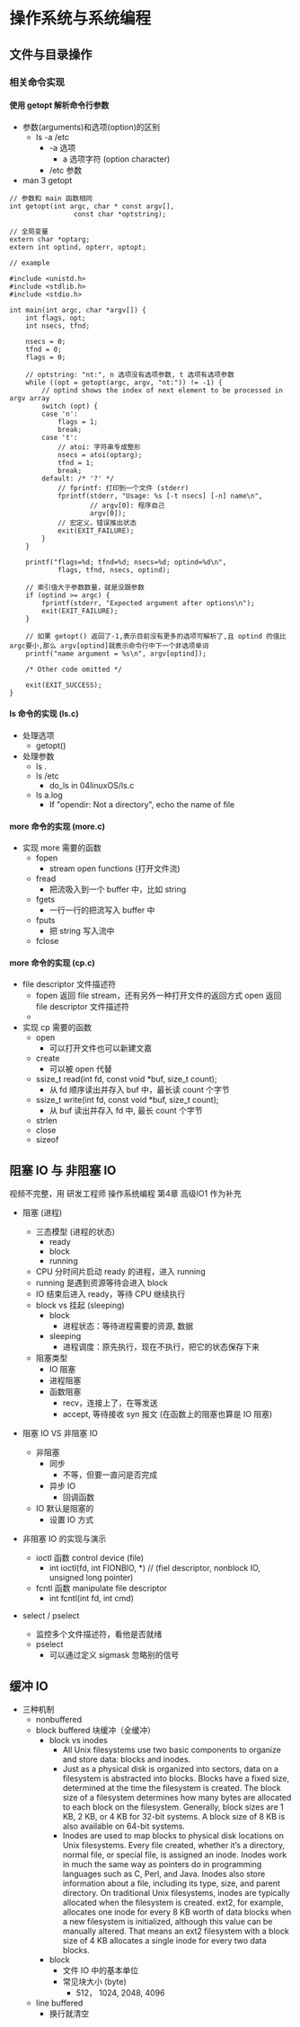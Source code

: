 # 操作系统与系统编程

## 文件与目录操作

### 相关命令实现

#### 使用 getopt 解析命令行参数

- 参数(arguments)和选项(option)的区别
	- ls -a /etc
		- -a 选项
			- a 选项字符 (option character)
		- /etc 参数
- man 3 getopt

```
// 参数和 main 函数相同
int getopt(int argc, char * const argv[],
				const char *optstring);

// 全局变量
extern char *optarg;
extern int optind, opterr, optopt;

// example

#include <unistd.h>
#include <stdlib.h>
#include <stdio.h>

int main(int argc, char *argv[]) {
	int flags, opt;
	int nsecs, tfnd;

	nsecs = 0;
	tfnd = 0;
	flags = 0;

	// optstring: "nt:", n 选项没有选项参数, t 选项有选项参数
	while ((opt = getopt(argc, argv, "nt:")) != -1) {
		// optind shows the index of next element to be processed in argv array
		switch (opt) {
		case 'n':
			flags = 1;
			break;
		case 't':
			// atoi: 字符串专成整形
			nsecs = atoi(optarg);
			tfnd = 1;
			break;
		default: /* '?' */
			// fprintf: 打印到一个文件 (stderr)
			fprintf(stderr, "Usage: %s [-t nsecs] [-n] name\n",
					// argv[0]: 程序自己
					argv[0]);
			// 宏定义，错误推出状态
			exit(EXIT_FAILURE);
		}
	}

	printf("flags=%d; tfnd=%d; nsecs=%d; optind=%d\n",
			flags, tfnd, nsecs, optind);

	// 索引值大于参数数量，就是没跟参数
	if (optind >= argc) {
		fprintf(stderr, "Expected argument after options\n");
		exit(EXIT_FAILURE);
	}

	// 如果 getopt() 返回了-1,表示目前没有更多的选项可解析了,且 optind 的值比argc要小,那么 argv[optind]就表示命令行中下一个非选项单词
	printf("name argument = %s\n", argv[optind]);

	/* Other code omitted */

	exit(EXIT_SUCCESS);
}
```

#### ls 命令的实现 (ls.c)

- 处理选项
	- getopt()
- 处理参数
	- ls .
	- ls /etc
		- do_ls in 04linuxOS/ls.c
	- ls a.log
		- If "opendir: Not a directory", echo the name of file

#### more 命令的实现 (more.c)

- 实现 more 需要的函数
	- fopen
		- stream open functions (打开文件流)
	- fread
		- 把流吸入到一个 buffer 中，比如 string
	- fgets
		- 一行一行的把流写入 buffer 中
	- fputs
		- 把 string 写入流中
	- fclose

#### more 命令的实现 (cp.c)

- file descriptor 文件描述符
	- fopen 返回 file stream，还有另外一种打开文件的返回方式 open 返回 file descriptor 文件描述符
	- 
- 实现 cp 需要的函数
	- open
		- 可以打开文件也可以新建文嘉
	- create
		- 可以被 open 代替
	- ssize_t read(int fd, const void *buf, size_t count);
		- 从 fd 顺序读出并存入 buf 中，最长读 count 个字节
	- ssize_t write(int fd, const void *buf, size_t count);
		- 从 buf 读出并存入 fd 中, 最长 count 个字节
	- strlen
	- close
	- sizeof

## 阻塞 IO 与 非阻塞 IO

视频不完整，用 研发工程师 操作系统编程 第4章 高级IO1 作为补充

- 阻塞 (进程)
	- 三态模型 (进程的状态)
		- ready
		- block
		- running
	- CPU 分时间片启动 ready 的进程，进入 running
	- running 是遇到资源等待会进入 block
	- IO 结束后进入 ready，等待 CPU 继续执行
	- block vs 挂起 (sleeping)
		- block
			- 进程状态：等待进程需要的资源, 数据
		- sleeping
			- 进程调度：原先执行，现在不执行，把它的状态保存下来
	- 阻塞类型
		- IO 阻塞
		- 进程阻塞
		- 函数阻塞
			- recv，连接上了，在等发送
			- accept, 等待接收 syn 报文 (在函数上的阻塞也算是 IO 阻塞)

- 阻塞 IO VS 非阻塞 IO
	- 非阻塞
		- 同步
			- 不等，但要一直问是否完成
		- 异步 IO
			- 回调函数
	- IO 默认是阻塞的
		- 设置 IO 方式
- 非阻塞 IO 的实现与演示
  - ioctl 函数 control device (file)
    - int ioctl(fd, int FIONBIO, *) // (fiel descriptor, nonblock IO, unsigned long pointer)
  - fcntl 函数 manipulate file descriptor
    - int fcntl(int fd, int cmd)
- select / pselect
	- 监控多个文件描述符，看他是否就绪
	- pselect
		- 可以通过定义 sigmask 忽略别的信号

## 缓冲 IO

- 三种机制
	- nonbuffered
	- block buffered 块缓冲（全缓冲）
		- block vs inodes
			- All Unix filesystems use two basic components to organize and store data: blocks and inodes.
			- Just as a physical disk is organized into sectors, data on a filesystem is abstracted into blocks. Blocks have a fixed size, determined at the time the filesystem is created. The block size of a filesystem determines how many bytes are allocated to each block on the filesystem. Generally, block sizes are 1 KB, 2 KB, or 4 KB for 32-bit systems. A block size of 8 KB is also available on 64-bit systems.
			- Inodes are used to map blocks to physical disk locations on Unix filesystems. Every file created, whether it’s a directory, normal file, or special file, is assigned an inode. Inodes work in much the same way as pointers do in programming languages such as C, Perl, and Java. Inodes also store information about a file, including its type, size, and parent directory. On traditional Unix filesystems, inodes are typically allocated when the filesystem is created. ext2, for example, allocates one inode for every 8 KB worth of data blocks when a new filesystem is initialized, although this value can be manually altered. That means an ext2 filesystem with a block size of 4 KB allocates a single inode for every two data blocks.
		- block
			- 文件 IO 中的基本单位
			- 常见块大小 (byte)
				- 512， 1024, 2048, 4096
	- line buffered
		- 换行就清空